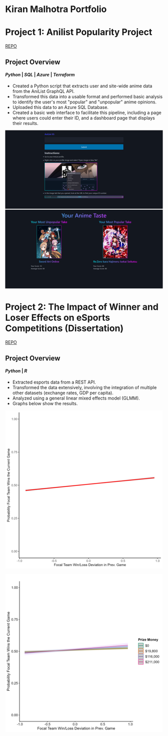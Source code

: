 # Kiran Malhotra Portfolio

# Project 1: Anilist Popularity Project

[REPO](https://github.com/kay-mw/anilist-popularity-project)

## Project Overview

#### _Python_ | _SQL_ | _Azure_ | _Terraform_

- Created a Python script that extracts user and site-wide anime data from the AniList GraphQL API.
- Transformed this data into a usable format and performed basic analysis to identify the user's most "popular" and "unpopular" anime opinions.
- Uploaded this data to an Azure SQL Database.
- Created a basic web interface to facilitate this pipeline, including a page where users could enter their ID, and a dashboard page that displays their results.

![example_1](./images/firefox_4DIEhq58Ry.png)
![example_2](./images/g7GNO07zZA.png)

# Project 2: The Impact of Winner and Loser Effects on eSports Competitions (Dissertation)

[REPO](https://github.com/kay-mw/esports_wleffects)

## Project Overview

#### _Python_ | _R_  

- Extracted esports data from a REST API.
- Transformed the data extensively, involving the integration of multiple other datasets (exchange rates, GDP per capita).
- Analyzed using a general linear mixed effects model (GLMM).
- Graphs below show the results.

![main winner/loser effect](./images/main_wl_effect.png)

![prize money winner/loser effect interaction](./images/wl_money_interaction.png)
